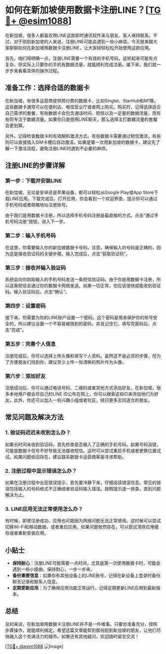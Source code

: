 # 如何在新加坡使用数据卡注册LINE？[[TG💪+ @esim1088](https://t.me/s/esim1088)]

在新加坡，很多人都喜欢用LINE这款即时通讯软件来与朋友、家人保持联系。不过，对于刚到新加坡的人来说，注册LINE可能会遇到一些小麻烦。今天就来跟大家聊聊如何在新加坡用数据卡注册LINE，让大家轻轻松松开始使用这款应用。

首先，咱们得明确一点，注册LINE需要一个有效的手机号码。这听起来可能有点复杂，但实际上只要你的手机有数据流量，就能顺利完成注册。接下来，我们就一步步来看看具体的操作过程。

## 准备工作：选择合适的数据卡

在新加坡，有很多运营商提供预付费的数据卡，比如Singtel、StarHub和M1等。这些数据卡通常可以在便利店、电信营业厅或者网上购买。购买时，记得选择适合自己需求的套餐，有些数据卡会包含通话时间、短信以及一定量的数据流量，而有些则专注于数据流量。如果你只是想用LINE聊天，那么选择主打数据流量的套餐会更划算。

另外，记得检查数据卡的有效期和激活方式。有些数据卡需要通过短信激活，有些则可以直接插入SIM卡槽后自动激活。如果是第一次用新加坡的数据卡，建议先了解一下激活流程，避免注册LINE时遇到不必要的麻烦。

## 注册LINE的步骤详解

### 第一步：下载并安装LINE

在新加坡，无论是安卓还是苹果设备，都可以轻松从Google Play或App Store下载LINE应用。下载完成后，打开应用，你会看到一个欢迎界面，提示你可以通过手机号码或者邮箱地址注册账号。

由于我们是用数据卡注册，所以选择手机号码注册是最直接的方式。点击“通过手机号码注册”按钮，进入下一步。

### 第二步：输入手机号码

在这里，你需要输入你的新加坡数据卡号码。注意，确保输入的号码是正确的，因为这是接收验证码的关键步骤。输入完成后，点击“获取验证码”。

### 第三步：接收并输入验证码

系统会向你刚刚输入的手机号码发送一条短信验证码。由于你是用数据卡注册，所以这条短信会通过你的数据卡网络发送。如果一切正常，你应该很快就能收到验证码。输入验证码后，点击“确认”。

### 第四步：设置密码

接下来，你需要为你的LINE账户设置一个密码。这个密码是用来保护你的账号安全的，所以建议设置一个不容易被猜到的密码，并且记住它。填写完密码后，点击“完成”。

### 第五步：完善个人信息

注册完成后，你可以选择上传头像和填写个人资料。虽然这不是必须的步骤，但为了方便朋友们找到你，建议至少上传一张清晰的照片作为头像。

### 第六步：添加好友

注册成功后，你可以通过电话号码、二维码或者其他方式添加好友。在新加坡，很多本地用户都会将自己的LINE ID公布在网上，你可以搜索这些ID来添加他们为好友。此外，你还可以加入一些兴趣小组或者社区，结识更多志同道合的朋友。

## 常见问题及解决方法

### 1. 验证码迟迟未收到怎么办？

如果长时间未收到验证码，首先检查是否输入了正确的手机号码。如果号码没错，可能是数据卡信号不好导致无法接收短信。这时可以尝试重启手机或者更换位置试试。如果问题依旧存在，建议联系数据卡运营商客服寻求帮助。

### 2. 注册过程中显示错误怎么办？

如果在注册过程中出现错误提示，首先要冷静下来，仔细阅读错误信息。常见的错误包括输入的号码格式不正确或者验证码输入错误。按照提示逐一排查，直到问题解决为止。

### 3. LINE应用无法正常使用怎么办？

有时候，即使注册成功，应用也可能因为网络问题无法正常使用。这时候可以尝试切换Wi-Fi和移动数据，或者重启应用。如果问题依然存在，可以尝试清除应用缓存或者重新安装应用。

## 小贴士

- **保持耐心**：注册LINE可能需要一点时间，尤其是第一次使用数据卡时，可能会遇到一些小插曲。保持耐心，一步一步来。
- **备份重要信息**：如果你有其他设备上的LINE账号，记得在新设备上登录时备份聊天记录和联系人信息。
- **定期更新应用**：为了确保应用功能正常运行，记得定期更新LINE应用到最新版本。

## 总结

总的来说，在新加坡用数据卡注册LINE并不是一件难事。只要你准备充分，按照步骤操作，就能顺利搞定。希望这篇文章能帮到那些刚到新加坡的朋友，让他们尽快融入这个充满活力的城市。如果还有其他疑问，欢迎随时留言交流！

[[TG💪+ @esim1088](https://t.me/s/esim1088) ![Image](https://i.postimg.cc/4NQfJmqS/Snipaste-2025-05-13-00-14-12.png)]